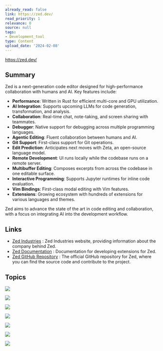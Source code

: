 ```yaml
---
already_read: false
link: https://zed.dev/
read_priority: 1
relevance: 0
source: null
tags:
- Development_tool
type: Content
upload_date: '2024-02-08'
---
```


https://zed.dev/
## Summary

Zed is a next-generation code editor designed for high-performance collaboration with humans and AI. Key features include:

- **Performance**: Written in Rust for efficient multi-core and GPU utilization.
- **AI Integration**: Supports upcoming LLMs for code generation, transformation, and analysis.
- **Collaboration**: Real-time chat, note-taking, and screen sharing with teammates.
- **Debugger**: Native support for debugging across multiple programming languages.
- **Agentic Editing**: Fluent collaboration between humans and AI.
- **Git Support**: First-class support for Git operations.
- **Edit Prediction**: Anticipates next moves with Zeta, an open-source language model.
- **Remote Development**: UI runs locally while the codebase runs on a remote server.
- **Multibuffer Editing**: Composes excerpts from across the codebase in one editable surface.
- **Interactive Programming**: Supports Jupyter runtimes for inline code evaluation.
- **Vim Bindings**: First-class modal editing with Vim features.
- **Extensions**: Growing ecosystem with hundreds of extensions for various languages and themes.

Zed aims to advance the state of the art in code editing and collaboration, with a focus on integrating AI into the development workflow.
## Links

- [Zed Industries](https://zedindustries.creator-spring.com/) : Zed Industries website, providing information about the company behind Zed.
- [Zed Documentation](https://zed.dev/docs/extensions/developing-extensions) : Documentation for developing extensions for Zed.
- [Zed GitHub Repository](https://github.com/zed-industries/zed) : The official GitHub repository for Zed, where you can find the source code and contribute to the project.

## Topics

![](topics/Tool/Zed)

![](topics/Concept/Agent%20Client%20Protocol)

![](topics/Concept/Agentic%20Editing)

![](topics/Concept/Multibuffer%20Editing)

![](topics/Concept/Remote%20Development)

![](topics/Concept/Edit%20Prediction)

![](topics/Concept/Interactive%20Programming)